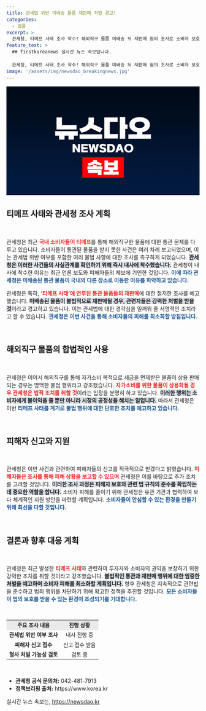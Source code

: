 ```yaml
---
title: 관세법 위반 미배송 물품 재판매 처벌 경고!
categories:
  - 법률
excerpt: >
  관세청, 티메프 사태 조사 착수! 해외직구 물품 미배송 뒤 재판매 혐의 조사로 소비자 보호 나선다. 불법 행위에 대한 강력한 처벌 예고, 향후 진전이 주목된다!
feature_text: >
  ## firstkoreanews 실시간 뉴스 속보입니다.

  관세청, 티메프 사태 조사 착수! 해외직구 물품 미배송 뒤 재판매 혐의 조사로 소비자 보호 나선다. 불법 행위에 대한 강력한 처벌 예고, 향후 진전이 주목된다!
image: '/assets/img/newsdao_breakingnews.jpg'
---
```


<p><img src="/assets/img/newsdao_breakingnews.jpg" alt="firstkoreanews 속보" /></p>

<h2 data-ke-size="size26">티메프 사태와 관세청 조사 계획</h2>

<p data-ke-size="size16">&nbsp;</p>

<p>관세청은 최근 <b><span style="color: #ee2323;">국내 소비자들이 티메프</span></b>를 통해 해외직구한 물품에 대한 통관 문제를 다루고 있습니다. 소비자들이 통관된 물품을 받지 못한 사건은 여러 차례 보고되었으며, 이는 관세법 위반 여부를 포함한 여러 불법 사항에 대한 조사를 촉구하게 되었습니다. <b><span style="background-color: #21538527;">관세청은 이러한 사건들의 사실관계를 확인하기 위해 즉시 내사에 착수했습니다.</span></b> 관세청이 내사에 착수한 이유는 최근 언론 보도와 피해자들의 제보에 기인한 것입니다. <b><span style="color: #1a5490;">이에 따라 관세청은 미배송된 통관 물품이 국내의 다른 장소로 이동한 이유를 파악하고 있습니다.</span></b></p>

<p>관세청은 특히, <b><span style="color: #ee2323;">‘티메프 사태’에 연루된 통관 물품들의 재판매</span></b>에 대한 철저한 조사를 예고했습니다. <b><span style="background-color: #21538527;">미배송된 물품이 불법적으로 재판매될 경우, 관련자들은 강력한 처벌을 받을 것</span></b>이라고 경고하고 있습니다. 이는 관세법에 대한 경각심을 일깨워 줄 서명적인 조치라고 할 수 있습니다. <b><span style="color: #1a5490;">관세청은 이번 사건을 통해 소비자들의 피해를 최소화할 방침입니다.</span></b></p>

<p data-ke-size="size16">&nbsp;</p>

<h2 data-ke-size="size26">해외직구 물품의 합법적인 사용</h2>

<p data-ke-size="size16">&nbsp;</p>

<p>관세청은 이어서 해외직구를 통해 자가소비 목적으로 세금을 면제받은 물품이 상용 판매되는 경우는 명백한 불법 행위라고 강조했습니다. <b><span style="color: #ee2323;">자가소비를 위한 물품이 상용화될 경우 관세청은 법적 조치를 취할 것</span></b>이라는 입장을 분명히 하고 있습니다. <b><span style="background-color: #21538527;">이러한 행위는 소비자에게 불이익을 줄 뿐만 아니라 시장의 공정성을 해치는 일입니다.</span></b> 따라서 관세청은 이번 <b><span style="color: #1a5490;">티메프 사태를 계기로 불법 행위에 대한 단호한 조치를 예고하고 있습니다.</span></b></p>

<p data-ke-size="size16">&nbsp;</p>

<h2 data-ke-size="size26">피해자 신고와 지원</h2>

<p data-ke-size="size16">&nbsp;</p>

<p>관세청은 이번 사건과 관련하여 피해자들의 신고를 적극적으로 받겠다고 밝혔습니다. <b><span style="color: #ee2323;">피해자들은 조사를 통해 피해 상황을 보고할 수 있으며</span></b> 관세청은 이를 바탕으로 추가 조치를 고려할 것입니다. <b><span style="background-color: #21538527;">이러한 조사 과정은 피해자 보호와 관련 법 규칙의 준수를 확립하는 데 중요한 역할을 합니다.</span></b> 소비자 피해를 줄이기 위해 관세청은 유관 기관과 협력하여 보다 체계적인 지원 방안을 마련할 계획입니다. <b><span style="color: #1a5490;">소비자들이 안심할 수 있는 환경을 만들기 위해 최선을 다할 것입니다.</span></b></p>

<p data-ke-size="size16">&nbsp;</p>

<h2 data-ke-size="size26">결론과 향후 대응 계획</h2>

<p data-ke-size="size16">&nbsp;</p>

<p>관세청은 최근 발생한 <b><span style="color: #ee2323;">티메프 사태</span></b>와 관련하여 투자자와 소비자의 권익을 보장하기 위한 강력한 조치를 취할 것이라고 강조했습니다. <b><span style="background-color: #21538527;">불법적인 통관과 재판매 행위에 대한 엄중한 처벌을 예고하며 소비자 피해를 최소화할 계획입니다.</span></b> 향후 관세청은 지속적으로 관련법을 준수하고 범죄 행위를 차단하기 위해 확고한 정책을 추진할 것입니다. <b><span style="color: #1a5490;">모든 소비자들이 법의 보호를 받을 수 있는 환경이 조성되기를 기대합니다.</span></b></p>

<p data-ke-size="size16">&nbsp;</p>

<table style="width: 100%;">
    <tbody>
        <tr>
            <td style="text-align: center; height: 17px; background-color: #eaeaea;"><b>주요 조사 내용</b></td>
            <td style="text-align: center; height: 17px; background-color: #eaeaea;"><b>진행 상황</b></td>
        </tr>
        <tr>
            <td style="text-align: center; height: 17px;"><b>관세법 위반 여부 조사</b></td>
            <td style="text-align: center; height: 17px;">내사 진행 중</td>
        </tr>
        <tr>
            <td style="text-align: center; height: 17px;"><b>피해자 신고 접수</b></td>
            <td style="text-align: center; height: 17px;">신고 접수 받음</td>
        </tr>
        <tr>
            <td style="text-align: center; height: 17px;"><b>형사 처벌 가능성 검토</b></td>
            <td style="text-align: center; height: 17px;">검토 중</td>
        </tr>
    </tbody>
</table>

<p data-ke-size="size16">&nbsp;</p>

<ul>
    <li><b>관세청 공식 문의처:</b> 042-481-7913</li>
    <li><b>정책브리핑 출처:</b> https://www.korea.kr</li>
</ul>
실시간 뉴스 속보는, <a href="https://newsdao.kr" rel="dofollow">https://newsdao.kr</a>


